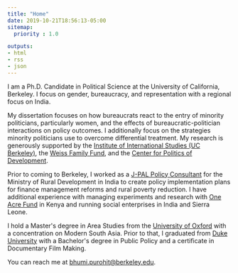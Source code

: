 ```yaml
---
title: "Home"
date: 2019-10-21T18:56:13-05:00
sitemap:
  priority : 1.0

outputs:
- html
- rss
- json
---
```

I am a Ph.D. Candidate in Political Science at the University of California, Berkeley. I focus on gender, bureaucracy, and representation with a regional focus on India. 


My dissertation focuses on how bureaucrats react to the entry of minority politicians, particularly women, and the effects of bureaucratic-politician interactions on policy outcomes. I additionally focus on the strategies minority politicians use to overcome differential treatment. My research is generously supported by the [Institute of International Studies (UC Berkeley)](https://iis.berkeley.edu/), the [Weiss Family Fund](https://projects.iq.harvard.edu/wfrde/home), and the [Center for Politics of Development](http://cpd.berkeley.edu/).

Prior to coming to Berkeley, I worked as a [J-PAL Policy Consultant](https://www.povertyactionlab.org/) for the Ministry of Rural Development in India to create policy implementation plans for finance management reforms and rural poverty reduction. I have additional experience with managing experiments and research with [One Acre Fund](https://oneacrefund.org/) in Kenya and running social enterprises in India and Sierra Leone. 

I hold a Master's degree in Area Studies from the [University of Oxford](http://www.southasia.ox.ac.uk/msc-contemporary-india) with a concentration on Modern South Asia. Prior to that, I graduated from [Duke University](https://sanford.duke.edu/) with a Bachelor's degree in Public Policy and a certificate in Documentary Film Making.


You can reach me at [bhumi.purohit@berkeley.edu](mailto:bhumi.purohit@berkeley.edu). 
